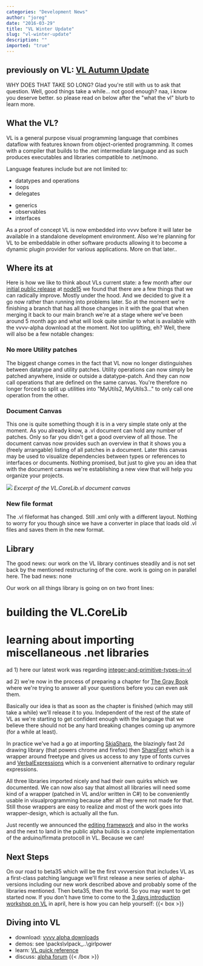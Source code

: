 ```yaml
---
categories: "Development News"
author: "joreg"
date: "2016-03-29"
title: "VL Winter Update"
slug: "vl-winter-update"
description: ""
imported: "true"
---
```



previously on VL: [VL Autumn Update](/blog/2015/vl-autumn-update)
---
WHY DOES THAT TAKE SO LONG? Glad you're still with us to ask that question. Well, good things take a while... not good enough? naa, i know you deserve better. so please read on below after the "what the vl" blurb to learn more. 

## What the VL?
VL is a general purpose visual programming language that combines dataflow with features known from object-oriented programming. It comes with a compiler that builds to the .net intermediate language and as such produces executables and libraries compatible to .net/mono. 

Language features include but are not limited to:
<!--{SPLIT()}-->
- datatypes and operations
- loops
- delegates
<!--~~~-->
- generics
- observables
- interfaces
<!--{SPLIT}-->
As a proof of concept VL is now embedded into vvvv before it will later be available in a standalone development environment. Also we're planning for VL to be embeddable in other software products allowing it to become a dynamic plugin provider for various applications. More on that later..

## Where its at
Here is how we like to think about VLs current state: a few month after our [initial public release](https://vvvv.org/blog/vvvv50-vl-pack-alpha) at [node15](http://node15.vvvv.org/) we found that there are a few things that we can radically improve. Mostly under the hood. And we decided to give it a go now rather than running into problems later. So at the moment we're finishing a branch that has all those changes in it with the goal that when merging it back to our main branch we're at a stage where we've been around 5 month ago and what will look quite similar to what is available with the vvvv-alpha download at the moment. Not too uplifting, eh? Well, there will also be a few notable changes:

### No more Utility patches
The biggest change comes in the fact that VL now no longer distinguishes between datatype and utility patches. Utility operations can now simply be patched anywhere, inside or outside a datatype-patch. And they can now call operations that are defined on the same canvas. You're therefore no longer forced to split up utilities into "MyUtils2, MyUtils3..." to only call one operation from the other. 

### Document Canvas
This one is quite something though it is in a very simple state only at the moment. As you already know, a .vl document can hold any number of patches. Only so far you didn't get a good overview of all those. The document canvas now provides such an overview in that it shows you a (freely arrangable) listing of all patches in a document. Later this canvas may be used to visualize dependencies between types or references to interfaces or documents. Nothing promised, but just to give you an idea that with the document canvas we're establishing a new view that will help you organize your projects. 

![](canvas.png) 
*Excerpt of the VL.CoreLib.vl document canvas*

### New file format
The .vl fileformat has changed. Still .xml only with a different layout. Nothing to worry for you though since we have a converter in place that loads old .vl files and saves them in the new format.

## Library
The good news: our work on the VL library continues steadily and is not set back by the mentioned restructuring of the core. work is going on in parallel here.
The bad news: none

Our work on all things library is going on on two front lines: 
# building the VL.CoreLib
# learning about importing miscellaneous .net libraries

ad 1)
here our latest work was regarding [integer-and-primitive-types-in-vl](/blog/2016/integer-and-primitive-types-in-vl)

ad 2)
we're now in the process of preparing a chapter for [The Gray Book](https://vvvv.gitbooks.io/the-gray-book/) where we're trying to answer all your questions before you can even ask them. 

Basically our idea is that as soon as the chapter is finished (which may still take a while) we'll release it to you. Independent of the rest of the state of VL as we're starting to get confident enough with the language that we believe there should not be any hard breaking changes coming up anymore (for a while at least).

In practice we've had a go at importing [SkiaSharp](https://github.com/mono/SkiaSharp), the blazingly fast 2d drawing library (that powers chrome and firefox) then [SharpFont](https://github.com/Robmaister/SharpFont) which is a wrapper around freetype and gives us access to any type of fonts curves and [VerbalExpressions](https://github.com/VerbalExpressions/CSharpVerbalExpressions) which is a convenient alternative to ordinary regular expressions.

All three libraries imported nicely and had their own quirks which we documented. We can now also say that almost all libraries will need some kind of a wrapper (patched in VL and/or written in C#) to be conveniently usable in visualprogramming because after all they were not made for that. Still those wrappers are easy to realize and most of the work goes into wrapper-design, which is actually all the fun. 

Just recently we announced the [editing framework](/blog/2016/introducing-the-editing-framework) and also in the works and the next to land in the public alpha builds is a complete implementation of the arduino/firmata protocoll in VL. Because we can!

## Next Steps
On our road to beta35 which will be the first vvvversion that includes VL as a first-class patching language we'll first release a new series of alpha-versions including our new work described above and probably some of the libraries mentioned. Then beta35, then the world. So you may want to get started now. If you don't have time to come to the [3 days introduction workshop on VL](http://resonate.io/2016/education/next-generation-visual-programming-with-vl/) in april, here is how you can help yourself:
{{< box >}}
## Diving into VL
* download: [vvvv alpha downloads](https://vvvv.org/downloads/previews) 
* demos: see \packs\vlpack_..\girlpower 
* learn: [VL quick reference](https://betadocs.vvvv.org/devvvveloping/dynamic-vl-plugin-reference.html)
* discuss: [alpha forum](https://discourse.vvvv.org){{< /box >}}